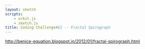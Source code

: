 ```yaml
---
layout: sketch
scripts: 
    - orbit.js
    - sketch.js
title: Coding Challenge#61 -- Fractal Spirograph
---
```


<http://benice-equation.blogspot.in/2012/01/fractal-spirograph.html>